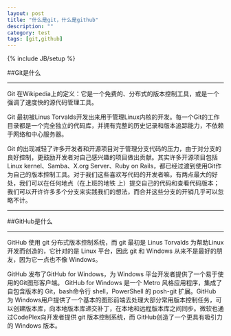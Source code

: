 ```yaml
---
layout: post
title: "什么是git，什么是github"
description: ""
category: test
tags: [git,github]
---
```

{% include JB/setup %}
     
##Git是什么
______________________

Git 在Wikipedia上的定义：它是一个免费的、分布式的版本控制工具，或是一个强调了速度快的源代码管理工具。

Git 最初被Linus Torvalds开发出来用于管理Linux内核的开发。每一个Git的工作目录都是一个完全独立的代码库，并拥有完整的历史记录和版本追踪能力，不依赖于网络和中心服务器。

Git 的出现减轻了许多开发者和开源项目对于管理分支代码的压力，由于对分支的良好控制，更鼓励开发者对自己感兴趣的项目做出贡献。其实许多开源项目包括 Linux kernel、Samba、X.org Server、Ruby on Rails，都已经过渡到使用Git作为自己的版本控制工具。对于我们这些喜欢写代码的开发者嘛，有两点最大的好处，我们可以在任何地点（在上班的地铁 上）提交自己的代码和查看代码版本；我们可以开许许多多个分支来实践我们的想法，而合并这些分支的开销几乎可以忽略不计。
____________________________________

##GitHub是什么     
* * *
GitHub 使用 git 分布式版本控制系统，而 git 最初是 Linus Torvalds 为帮助Linux开发而创造的，它针对的是 Linux 平台，因此 git 和 Windows 从来不是最好的朋友，因为它一点也不像 Windows。

GitHub 发布了GitHub for Windows，为 Windows 平台开发者提供了一个易于使用的Git图形客户端。 GitHub for Windows 是一个 Metro 风格应用程序，集成了自包含版本的 Git，bash命令行 shell，PowerShell 的 posh-git 扩展。GitHub 为 Windows用户提供了一个基本的图形前端去处理大部分常用版本控制任务，可以创建版本库，向本地版本库递交补丁，在本地和远程版本库之间同步。微软也通过CodePlex向开发者提供 git 版本控制系统，而 GitHub创造了一个更具有吸引力的 Windows 版本。
